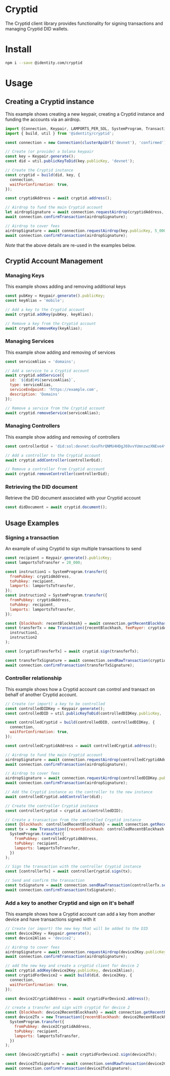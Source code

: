 # Cryptid

The Cryptid client library provides functionality for signing transactions and managing Cryptid DID wallets.

# Install

```sh
npm i --save @identity.com/cryptid
```

# Usage

## Creating a Cryptid instance

This example shows creating a new keypair, creating a Cryptid instance and funding the accounts via an airdrop.

```javascript
import {Connection, Keypair, LAMPORTS_PER_SOL, SystemProgram, Transaction} from '@solana/web3.js';
import { build, util } from '@identity/cryptid';

const connection = new Connection(clusterApiUrl('devnet'), 'confirmed');

// Create (or provide) a Solana keypair
const key = Keypair.generate();
const did = util.publicKeyToDid(key.publicKey, 'devnet');

// Create the Cryptid instance
const cryptid = build(did, key, {
  connection,
  waitForConfirmation: true,
});

const cryptidAddress = await cryptid.address();

// Airdrop to fund the main Cryptid account
let airdropSignature = await connection.requestAirdrop(cryptidAddress, LAMPORTS_PER_SOL);
await connection.confirmTransaction(airdropSignature);

// Airdrop to cover fees
airdropSignature = await connection.requestAirdrop(key.publicKey, 5_000_000);
await connection.confirmTransaction(airdropSignature);
```

*Note* that the above details are re-used in the examples below.

## Cryptid Account Management

### Managing Keys

This example shows adding and removing additional keys

```javascript
const pubKey = Keypair.generate().publicKey;
const keyAlias = 'mobile';

// Add a key to the Cryptid account
await cryptid.addKey(pubKey, keyAlias);

// Remove a key from the Cryptid account
await cryptid.removeKey(keyAlias);
```

### Managing Services

This example show adding and removing of services

```javascript
const serviceAlias = 'domains';

// Add a service to a Cryptid account
await cryptid.addService({
  id: `${did}#${serviceAlias}`,
  type: serviceAlias,
  serviceEndpoint: 'https://example.com',
  description: 'Domains'
});

// Remove a service from the Cryptid account
await cryptid.removeService(serviceAlias);
```

### Managing Controllers

This example show adding and removing of controllers
```javascript
const controllerDid = 'did:sol:devnet:GxsFhrQNMU4HDgJ69vvYUmnzwzXNEve4tskCqTx7SsHK';

// Add a controller to the Cryptid account
await cryptid.addController(controllerDid);

// Remove a controller from Cryptid acccount
await cryptid.removeController(controllerDid);
```

### Retrieving the DID document

Retrieve the DID document associated with your Cryptid account
```javascript
const didDocument = await cryptid.document();
```

## Usage Examples

### Signing a transaction
An example of using Cryptid to sign multiple transactions to send
```javascript
const recipient = Keypair.generate().publicKey;
const lamportsToTransfer = 20_000;

const instruction1 = SystemProgram.transfer({
  fromPubkey: cryptidAddress,
  toPubkey: recipient,
  lamports: lamportsToTransfer,
});
const instruction2 = SystemProgram.transfer({
  fromPubkey: cryptidAddress,
  toPubkey: recipient,
  lamports: lamportsToTransfer,
});

const {blockhash: recentBlockhash} = await connection.getRecentBlockhash();
const transferTx = new Transaction({recentBlockhash, feePayer: cryptidAddress}).add(
  instruction1,
  instruction2
);

const [cryptidTransferTx] = await cryptid.sign(transferTx);

const transferTxSignature = await connection.sendRawTransaction(cryptidTransferTx.serialize());
await connection.confirmTransaction(transferTxSignature);
```

### Controller relationship
This example shows how a Cryptid account can control and transact on behalf of another Cryptid account.

```javascript
// Create (or import) a key to be controlled
const controlledDIDKey = Keypair.generate();
const controlledDID = util.publicKeyToDid(controlledDIDKey.publicKey, 'devnet');

const controlledCryptid = build(controlledDID, controlledDIDKey, {
  connection,
  waitForConfirmation: true,
});

const controlledCryptidAddress = await controlledCryptid.address();

// Airdrop to fund the main Cryptid account
airdropSignature = await connection.requestAirdrop(controlledCryptidAddress, LAMPORTS_PER_SOL);
await connection.confirmTransaction(airdropSignature);

// Airdrop to cover fees
airdropSignature = await connection.requestAirdrop(controlledDIDKey.publicKey, 5_000_000);
await connection.confirmTransaction(airdropSignature);

// Add the Cryptid instance as the controller to the new instance
await controlledCryptid.addController(did);

// Create the controller Cryptid instance
const controllerCryptid = cryptid.as(controlledDID);

// Create a transaction from the controlled Cryptid instance
const {blockhash: controlledRecentBlockhash} = await connection.getRecentBlockhash();
const tx = new Transaction({recentBlockhash: controlledRecentBlockhash, feePayer: controlledCryptidAddress}).add(
  SystemProgram.transfer({
    fromPubkey: controlledCryptidAddress,
    toPubkey: recipient,
    lamports: lamportsToTransfer,
  })
);

// Sign the transaction with the controller Cryptid instance
const [controllerTx] = await controllerCryptid.sign(tx);

// Send and confirm the transaction
const txSignature = await connection.sendRawTransaction(controllerTx.serialize());
await connection.confirmTransaction(txSignature);
```

### Add a key to another Cryptid and sign on it's behalf

This example shows how a Cryptid account can add a key from another device and have transactions signed with it

```javascript
// Create (or import) the new key that will be added to the DID
const device2Key = Keypair.generate();
const device2Alias = 'device2';

// Airdrop to cover fees
airdropSignature = await connection.requestAirdrop(device2Key.publicKey, 5_000_000);
await connection.confirmTransaction(airdropSignature);

// add the new key and create a cryptid client for device 2
await cryptid.addKey(device2Key.publicKey, device2Alias);
const cryptidForDevice2 = await build(did, device2Key, {
  connection,
  waitForConfirmation: true,
});

const device2CryptidAddress = await cryptidForDevice2.address();

// create a transfer and sign with cryptid for device 2
const {blockhash: device2RecentBlockhash} = await connection.getRecentBlockhash();
const device2Tx = new Transaction({recentBlockhash: device2RecentBlockhash, feePayer: device2CryptidAddress}).add(
  SystemProgram.transfer({
    fromPubkey: device2CryptidAddress,
    toPubkey: recipient,
    lamports: lamportsToTransfer,
  })
);

const [device2CryptidTx] = await cryptidForDevice2.sign(device2Tx);

const device2TxSignature = await connection.sendRawTransaction(device2CryptidTx.serialize());
await connection.confirmTransaction(device2TxSignature);
```
